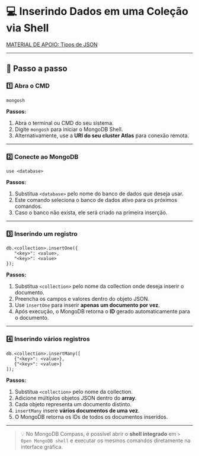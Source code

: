 # 💻 Inserindo Dados em uma Coleção via Shell

[MATERIAL DE APOIO: Tipos de JSON](https://www.mongodb.com/pt-br/docs/manual/reference/bson-types)

---

## 🔹 Passo a passo

### 1️⃣ Abra o CMD

<pre><code>mongosh</code></pre>

**Passos:**
1. Abra o terminal ou CMD do seu sistema.
2. Digite `mongosh` para iniciar o MongoDB Shell.
3. Alternativamente, use a **URI do seu cluster Atlas** para conexão remota.

---

### 2️⃣ Conecte ao MongoDB

<pre><code>use &lt;database&gt;</code></pre>

**Passos:**
1. Substitua `<database>` pelo nome do banco de dados que deseja usar.
2. Este comando seleciona o banco de dados ativo para os próximos comandos.
3. Caso o banco não exista, ele será criado na primeira inserção.

---

### 3️⃣ Inserindo um registro

<pre><code>db.&lt;collection&gt;.insertOne({
   "&lt;key&gt;": &lt;value&gt;,
   "&lt;key&gt;": &lt;value&gt;
});
</code></pre>

**Passos:**
1. Substitua `<collection>` pelo nome da collection onde deseja inserir o documento.
2. Preencha os campos e valores dentro do objeto JSON.
3. Use `insertOne` para inserir **apenas um documento por vez**.
4. Após execução, o MongoDB retorna o **ID** gerado automaticamente para o documento.

---

### 4️⃣ Inserindo vários registros

<pre><code>db.&lt;collection&gt;.insertMany([
   {"&lt;key&gt;": &lt;value&gt;},
   {"&lt;key&gt;": &lt;value&gt;}
]);
</code></pre>

**Passos:**
1. Substitua `<collection>` pelo nome da collection.
2. Adicione múltiplos objetos JSON dentro do **array**.
3. Cada objeto representa um documento distinto.
4. `insertMany` insere **vários documentos de uma vez**.
5. O MongoDB retorna os IDs de todos os documentos inseridos.

---

> 💡 No MongoDB Compass, é possível abrir o **shell integrado** em `> Open MongoDB shell` e executar os mesmos comandos diretamente na interface gráfica.
